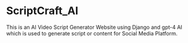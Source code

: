 # ScriptCraft_AI
This is an AI Video Script Generator Website using Django and gpt-4 AI which is used to generate script or content for Social Media Platform.
